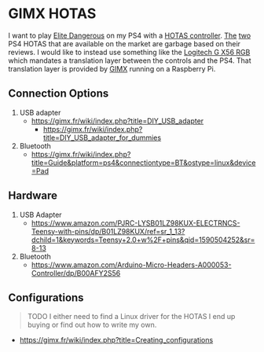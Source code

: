 # GIMX HOTAS

I want to play [Elite Dangerous](https://www.elitedangerous.com/) on my PS4 with a [HOTAS controller](https://en.wikipedia.org/wiki/HOTAS). [The](https://www.thrustmaster.com/en_US/products/tflight-hotas-4) [two](https://www.amazon.com/Combat-Hotas-Flight-Stick-PlayStation-4/dp/B01A0P8NBC) PS4 HOTAS that are available on the market are garbage based on their reviews. I would like to instead use something like the [Logitech G X56 RGB](https://camelcamelcamel.com/product/B079P6SSHP) which mandates a translation layer between the controls and the PS4. That translation layer is provided by [GIMX](https://blog.gimx.fr/) running on a Raspberry Pi.

## Connection Options

1. USB adapter
	- https://gimx.fr/wiki/index.php?title=DIY_USB_adapter
		- https://gimx.fr/wiki/index.php?title=DIY_USB_adapter_for_dummies
1. Bluetooth
	- https://gimx.fr/wiki/index.php?title=Guide&platform=ps4&connectiontype=BT&ostype=linux&device=Pad

## Hardware

1. USB Adapter
	- https://www.amazon.com/PJRC-LYSB01LZ98KUX-ELECTRNCS-Teensy-with-pins/dp/B01LZ98KUX/ref=sr_1_13?dchild=1&keywords=Teensy+2.0+w%2F+pins&qid=1590504252&sr=8-13
1. Bluetooth
	- https://www.amazon.com/Arduino-Micro-Headers-A000053-Controller/dp/B00AFY2S56

## Configurations

> TODO I either need to find a Linux driver for the HOTAS I end up buying or find out how to write my own.

- https://gimx.fr/wiki/index.php?title=Creating_configurations

